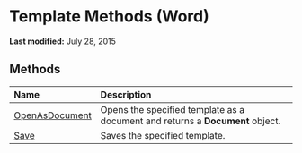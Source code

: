 
# Template Methods (Word)

 **Last modified:** July 28, 2015


## Methods



|**Name**|**Description**|
|:-----|:-----|
| [OpenAsDocument](3e73bddd-a5af-5c58-cd66-3271271633dd.md)|Opens the specified template as a document and returns a  **Document** object.|
| [Save](34f41798-89a1-050f-be00-2e8421b1389b.md)|Saves the specified template.|

